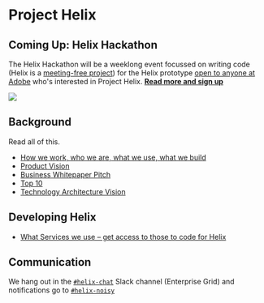 # Project Helix

## Coming Up: Helix Hackathon

The Helix Hackathon will be a weeklong event focussed on writing code (Helix is a [meeting-free project](https://github.com/adobe/project-helix/blob/master/manifesto.md#no-meetings-t)) for the Helix prototype [open to anyone at Adobe](https://github.com/adobe/project-helix/blob/master/manifesto.md#open-meritocracy-c) who's interested in Project Helix. **[Read more and sign up](hackathon.md)**

![](./Helix%20Save%20the%20Date.jpg)

## Background

Read all of this.

* [How we work, who we are, what we use, what we build](manifesto.md)
* [Product Vision](product-vision.md)
* [Business Whitepaper Pitch](whitepaper.md)
* [Top 10](top10.md)
* [Technology Architecture Vision](architecture.md)

## Developing Helix

* [What Services we use – get access to those to code for Helix](SERVICES.md)

## Communication

We hang out in the [`#helix-chat`](https://adobe.slack.com/messages/C9KD0TT6G/) Slack channel (Enterprise Grid) and notifications go to [`#helix-noisy`](https://adobe.slack.com/messages/C9HH8J553/)
